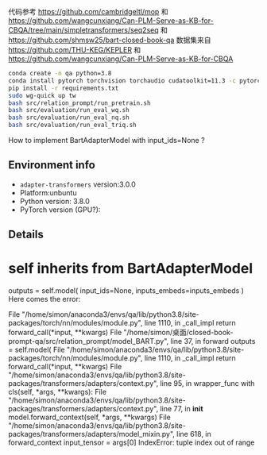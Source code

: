 
代码参考 https://github.com/cambridgeltl/mop 和 https://github.com/wangcunxiang/Can-PLM-Serve-as-KB-for-CBQA/tree/main/simpletransformers/seq2seq 和 https://github.com/shmsw25/bart-closed-book-qa
数据集来自 https://github.com/THU-KEG/KEPLER 和 https://github.com/wangcunxiang/Can-PLM-Serve-as-KB-for-CBQA

```bash
conda create -n qa python=3.8
conda install pytorch torchvision torchaudio cudatoolkit=11.3 -c pytorch
pip install -r requirements.txt
sudo wg-quick up tw
bash src/relation_prompt/run_pretrain.sh
bash src/evaluation/run_eval_wq.sh
bash src/evaluation/run_eval_nq.sh
bash src/evaluation/run_eval_triq.sh
```

How to implement BartAdapterModel with input_ids=None ? 

## Environment info
<!-- You can run the command `transformers-cli env` and copy-and-paste its output below.
     Remove if your question/ request is not technical. -->
     
- `adapter-transformers` version:3.0.0
- Platform:unbuntu
- Python version: 3.8.0
- PyTorch version (GPU?):  

## Details
        
 # self inherits from BartAdapterModel
  outputs = self.model(
      input_ids=None,
      inputs_embeds=inputs_embeds
  )
Here comes the error:

  File "/home/simon/anaconda3/envs/qa/lib/python3.8/site-packages/torch/nn/modules/module.py", line 1110, in _call_impl
    return forward_call(*input, **kwargs)
  File "/home/simon/桌面/closed-book-prompt-qa/src/relation_prompt/model_BART.py", line 37, in forward
    outputs = self.model(
  File "/home/simon/anaconda3/envs/qa/lib/python3.8/site-packages/torch/nn/modules/module.py", line 1110, in _call_impl
    return forward_call(*input, **kwargs)
  File "/home/simon/anaconda3/envs/qa/lib/python3.8/site-packages/transformers/adapters/context.py", line 95, in wrapper_func
    with cls(self, *args, **kwargs):
  File "/home/simon/anaconda3/envs/qa/lib/python3.8/site-packages/transformers/adapters/context.py", line 77, in __init__
    model.forward_context(self, *args, **kwargs)
  File "/home/simon/anaconda3/envs/qa/lib/python3.8/site-packages/transformers/adapters/model_mixin.py", line 618, in forward_context
    input_tensor = args[0]
IndexError: tuple index out of range